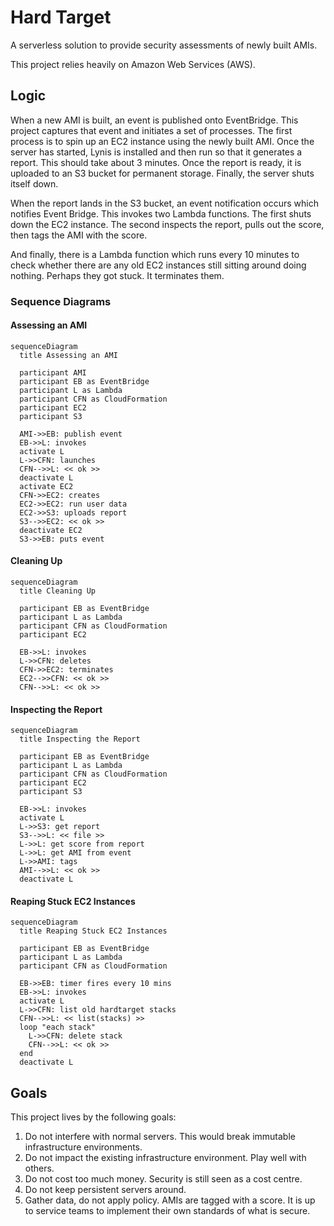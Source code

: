 # Hard Target

A serverless solution to provide security assessments of newly built AMIs.

This project relies heavily on Amazon Web Services (AWS).

## Logic

When a new AMI is built, an event is published onto EventBridge.
This project captures that event and initiates a set of processes.
The first process is to spin up an EC2 instance using the newly built
AMI.  Once the server has started, Lynis is installed and then run so
that it generates a report.  This should take about 3 minutes.  Once the
report is ready, it is uploaded to an S3 bucket for permanent storage.
Finally, the server shuts itself down.

When the report lands in the S3 bucket, an event notification occurs
which notifies Event Bridge.  This invokes two Lambda functions.  The
first shuts down the EC2 instance.  The second inspects the report, pulls
out the score, then tags the AMI with the score.

And finally, there is a Lambda function which runs every 10 minutes to
check whether there are any old EC2 instances still sitting around doing
nothing.  Perhaps they got stuck.  It terminates them.

### Sequence Diagrams

#### Assessing an AMI

```mermaid
sequenceDiagram
  title Assessing an AMI

  participant AMI
  participant EB as EventBridge
  participant L as Lambda
  participant CFN as CloudFormation
  participant EC2
  participant S3

  AMI->>EB: publish event
  EB->>L: invokes
  activate L
  L->>CFN: launches
  CFN-->>L: << ok >>
  deactivate L
  activate EC2
  CFN->>EC2: creates
  EC2->>EC2: run user data
  EC2->>S3: uploads report
  S3-->>EC2: << ok >>
  deactivate EC2
  S3->>EB: puts event
```

#### Cleaning Up

```mermaid
sequenceDiagram
  title Cleaning Up

  participant EB as EventBridge
  participant L as Lambda
  participant CFN as CloudFormation
  participant EC2

  EB->>L: invokes
  L->>CFN: deletes
  CFN->>EC2: terminates
  EC2-->>CFN: << ok >>
  CFN-->>L: << ok >>
```

#### Inspecting the Report

```mermaid
sequenceDiagram
  title Inspecting the Report

  participant EB as EventBridge
  participant L as Lambda
  participant CFN as CloudFormation
  participant EC2
  participant S3

  EB->>L: invokes
  activate L
  L->>S3: get report
  S3-->>L: << file >>
  L->>L: get score from report
  L->>L: get AMI from event
  L->>AMI: tags
  AMI-->>L: << ok >>
  deactivate L
```

#### Reaping Stuck EC2 Instances

```mermaid
sequenceDiagram
  title Reaping Stuck EC2 Instances

  participant EB as EventBridge
  participant L as Lambda
  participant CFN as CloudFormation

  EB->>EB: timer fires every 10 mins
  EB->>L: invokes
  activate L
  L->>CFN: list old hardtarget stacks
  CFN-->>L: << list(stacks) >>
  loop "each stack"
    L->>CFN: delete stack
    CFN-->>L: << ok >>
  end
  deactivate L
```

## Goals

This project lives by the following goals:

1. Do not interfere with normal servers.  This would break immutable infrastructure environments.
1. Do not impact the existing infrastructure environment.  Play well with others.
1. Do not cost too much money.  Security is still seen as a cost centre.
1. Do not keep persistent servers around.
1. Gather data, do not apply policy.  AMIs are tagged with a score.  It is up to service teams to implement their own standards of what is secure.


